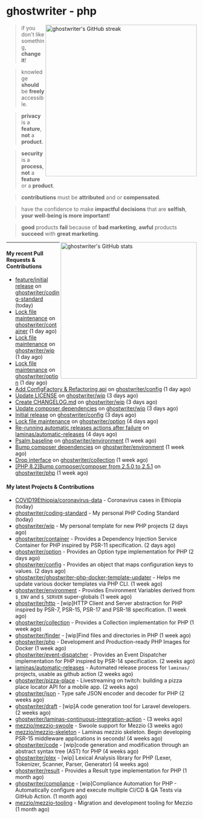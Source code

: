 # ghostwriter - php

<img alt="ghostwriter's GitHub streak" width="400px" align="right" src="https://github-readme-streak-stats.herokuapp.com/?cache_seconds=1800&user=ghostwriter">

> if you don't like something, **change it**!

> knowledge **should** be **freely** accessible.

> **privacy** is a **feature**, **not** a **product**.

> **security** is a **process**, **not** a **feature** or a **product**.

> **contributions** must be **attributed** and or **compensated**.

> have the confidence to make **impactful decisions** that are **selfish**, **your well-being is more important**!

> **good** products **fail** because of **bad marketing**, **awful** products **succeed** with **great marketing**.

<img alt="ghostwriter's GitHub stats" width="360px" align="right" src="https://github-readme-stats.vercel.app/api?cache_seconds=1800&username=ghostwriter&show_icons=true&count_private=true&hide_title=true&hide_rank=true&icon_color=333">

---

#### My recent Pull Requests & Contributions

- [feature/initial release](https://github.com/ghostwriter/coding-standard/pull/1) on [ghostwriter/coding-standard](https://github.com/ghostwriter/coding-standard) (today)
- [Lock file maintenance](https://github.com/ghostwriter/container/pull/14) on [ghostwriter/container](https://github.com/ghostwriter/container) (1 day ago)
- [Lock file maintenance](https://github.com/ghostwriter/wip/pull/26) on [ghostwriter/wip](https://github.com/ghostwriter/wip) (1 day ago)
- [Lock file maintenance](https://github.com/ghostwriter/option/pull/21) on [ghostwriter/option](https://github.com/ghostwriter/option) (1 day ago)
- [Add ConfigFactory &amp; Refactoring api](https://github.com/ghostwriter/config/pull/2) on [ghostwriter/config](https://github.com/ghostwriter/config) (1 day ago)
- [Update LICENSE](https://github.com/ghostwriter/wip/pull/25) on [ghostwriter/wip](https://github.com/ghostwriter/wip) (3 days ago)
- [Create CHANGELOG.md](https://github.com/ghostwriter/wip/pull/24) on [ghostwriter/wip](https://github.com/ghostwriter/wip) (3 days ago)
- [Update composer dependencies](https://github.com/ghostwriter/wip/pull/23) on [ghostwriter/wip](https://github.com/ghostwriter/wip) (3 days ago)
- [Initial release](https://github.com/ghostwriter/config/pull/1) on [ghostwriter/config](https://github.com/ghostwriter/config) (3 days ago)
- [Lock file maintenance](https://github.com/ghostwriter/option/pull/20) on [ghostwriter/option](https://github.com/ghostwriter/option) (4 days ago)
- [Re-running automatic releases actions after failure](https://github.com/laminas/automatic-releases/pull/230) on [laminas/automatic-releases](https://github.com/laminas/automatic-releases) (4 days ago)
- [Psalm baseline](https://github.com/ghostwriter/environment/pull/11) on [ghostwriter/environment](https://github.com/ghostwriter/environment) (1 week ago)
- [Bump composer dependencies](https://github.com/ghostwriter/environment/pull/10) on [ghostwriter/environment](https://github.com/ghostwriter/environment) (1 week ago)
- [Drop interface](https://github.com/ghostwriter/collection/pull/8) on [ghostwriter/collection](https://github.com/ghostwriter/collection) (1 week ago)
- [[PHP 8.2]Bump composer/composer from 2.5.0 to 2.5.1](https://github.com/ghostwriter/php/pull/266) on [ghostwriter/php](https://github.com/ghostwriter/php) (1 week ago)

#### My latest Projects & Contributions

- [COVID19Ethiopia/coronavirus-data](https://github.com/COVID19Ethiopia/coronavirus-data) - Coronavirus cases in Ethiopia (today)
- [ghostwriter/coding-standard](https://github.com/ghostwriter/coding-standard) - My personal PHP Coding Standard (today)
- [ghostwriter/wip](https://github.com/ghostwriter/wip) - My personal template for new PHP projects (2 days ago)
- [ghostwriter/container](https://github.com/ghostwriter/container) - Provides a Dependency Injection Service Container for PHP inspired by PSR-11 specification. (2 days ago)
- [ghostwriter/option](https://github.com/ghostwriter/option) - Provides an Option type implementation for PHP (2 days ago)
- [ghostwriter/config](https://github.com/ghostwriter/config) - Provides an object that maps configuration keys to values. (2 days ago)
- [ghostwriter/ghostwriter-php-docker-template-updater](https://github.com/ghostwriter/ghostwriter-php-docker-template-updater) - Helps me update various docker templates via PHP CLI. (1 week ago)
- [ghostwriter/environment](https://github.com/ghostwriter/environment) - Provides Environment Variables derived from `$_ENV` and `$_SERVER` super-globals (1 week ago)
- [ghostwriter/http](https://github.com/ghostwriter/http) - [wip]HTTP Client and Server abstraction for PHP inspired by PSR-7, PSR-15, PSR-17 and PSR-18 specification. (1 week ago)
- [ghostwriter/collection](https://github.com/ghostwriter/collection) - Provides a Collection implementation for PHP (1 week ago)
- [ghostwriter/finder](https://github.com/ghostwriter/finder) - [wip]Find files and directories in PHP (1 week ago)
- [ghostwriter/php](https://github.com/ghostwriter/php) - Development and Production-ready PHP Images for Docker (1 week ago)
- [ghostwriter/event-dispatcher](https://github.com/ghostwriter/event-dispatcher) - Provides an Event Dispatcher implementation for PHP inspired by PSR-14 specification. (2 weeks ago)
- [laminas/automatic-releases](https://github.com/laminas/automatic-releases) - Automated release process for `laminas/` projects, usable as github action (2 weeks ago)
- [ghostwriter/pizza-place](https://github.com/ghostwriter/pizza-place) - Livestreaming on twitch: building a pizza place locator API for a mobile app. (2 weeks ago)
- [ghostwriter/json](https://github.com/ghostwriter/json) - Type safe JSON encoder and decoder for PHP (2 weeks ago)
- [ghostwriter/draft](https://github.com/ghostwriter/draft) - [wip]A code generation tool for Laravel developers. (2 weeks ago)
- [ghostwriter/laminas-continuous-integration-action](https://github.com/ghostwriter/laminas-continuous-integration-action) -  (3 weeks ago)
- [mezzio/mezzio-swoole](https://github.com/mezzio/mezzio-swoole) - Swoole support for Mezzio (3 weeks ago)
- [mezzio/mezzio-skeleton](https://github.com/mezzio/mezzio-skeleton) - Laminas mezzio skeleton. Begin developing PSR-15 middleware applications in seconds! (4 weeks ago)
- [ghostwriter/code](https://github.com/ghostwriter/code) - [wip]code generation and modification through an abstract syntax tree (AST) for PHP (4 weeks ago)
- [ghostwriter/plex](https://github.com/ghostwriter/plex) - [wip] Lexical Analysis library for PHP (Lexer, Tokenizer, Scanner, Parser, Generator) (4 weeks ago)
- [ghostwriter/result](https://github.com/ghostwriter/result) - Provides a Result type implementation for PHP (1 month ago)
- [ghostwriter/compliance](https://github.com/ghostwriter/compliance) - [wip]Compliance Automation for PHP - Automatically configure and execute multiple CI/CD &amp; QA Tests via GitHub Action. (1 month ago)
- [mezzio/mezzio-tooling](https://github.com/mezzio/mezzio-tooling) - Migration and development tooling for Mezzio (1 month ago)
